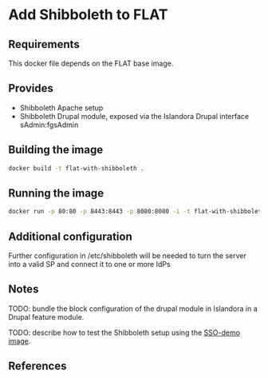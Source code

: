 Add Shibboleth to FLAT
======================

## Requirements ##
This docker file depends on the FLAT base image.

## Provides ##
 * Shibboleth Apache setup
 * Shibboleth Drupal module, exposed via the Islandora Drupal interface
sAdmin:fgsAdmin

## Building the image ##
```sh
docker build -t flat-with-shibboleth .
```

## Running the image ##
```sh
docker run -p 80:80 -p 8443:8443 -p 8080:8080 -i -t flat-with-shibboleth
```

## Additional configuration ##

Further configuration in /etc/shibboleth will be needed to turn the server into a valid SP and connect it to one or more IdPs

## Notes ##

TODO: bundle the block configuration of the drupal module in Islandora in a Drupal feature module.

TODO: describe how to test the Shibboleth setup using the [SSO-demo image](https://github.com/menzowindhouwer/sso-demo-docker).

## References ##
